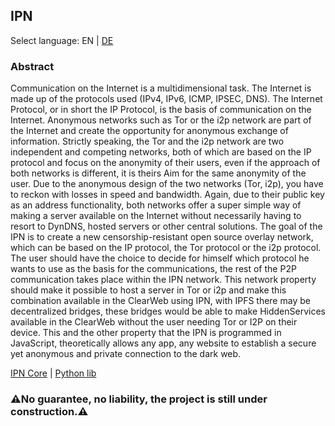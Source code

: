 ## IPN

Select language: EN | [DE](https://github.com/ipnsoftwares/.github/blob/main/profile/README_DE.md)

### Abstract

Communication on the Internet is a multidimensional task. The Internet is made up of the protocols used (IPv4, IPv6, ICMP, IPSEC, DNS). The Internet Protocol, or in short the IP Protocol, is the basis of communication on the Internet. Anonymous networks such as Tor or the i2p network are part of the Internet and create the opportunity for anonymous exchange of information. Strictly speaking, the Tor and the i2p network are two independent and competing networks, both of which are based on the IP protocol and focus on the anonymity of their users, even if the approach of both networks is different, it is theirs Aim for the same anonymity of the user. Due to the anonymous design of the two networks (Tor, i2p), you have to reckon with losses in speed and bandwidth. Again, due to their public key as an address functionality, both networks offer a super simple way of making a server available on the Internet without necessarily having to resort to DynDNS, hosted servers or other central solutions. The goal of the IPN is to create a new censorship-resistant open source overlay network, which can be based on the IP protocol, the Tor protocol or the i2p protocol. The user should have the choice to decide for himself which protocol he wants to use as the basis for the communications, the rest of the P2P communication takes place within the IPN network. This network property should make it possible to host a server in Tor or i2p and make this combination available in the ClearWeb using IPN, with IPFS there may be decentralized bridges, these bridges would be able to make HiddenServices available in the ClearWeb without the user needing Tor or I2P on their device. This and the other property that the IPN is programmed in JavaScript, theoretically allows any app, any website to establish a secure yet anonymous and private connection to the dark web.



[IPN Core](https://github.com/ipnsoftwares/ipncore) | [Python lib](https://github.com/ipnsoftwares/ipnpylib)


### ⚠️No guarantee, no liability, the project is still under construction.⚠️
